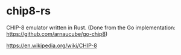 # chip8-rs

CHIP-8 emulator written in Rust.
(Done from the Go implementation: https://github.com/arnaucube/go-chip8)

https://en.wikipedia.org/wiki/CHIP-8
